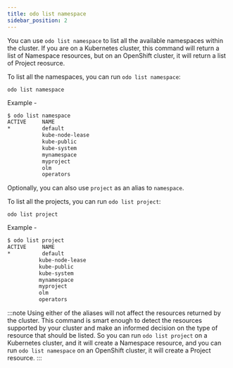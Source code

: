 ```yaml
---
title: odo list namespace
sidebar_position: 2
---
```


You can use `odo list namespace` to list all the available namespaces within the cluster. If you are on a Kubernetes cluster, this command will return a list of Namespace resources, but on an OpenShift cluster, it will return a list of Project reosurce.

To list all the namespaces, you can run `odo list namespace`:
```shell
odo list namespace
```
Example - 
```sh
$ odo list namespace
ACTIVE     NAME
*          default
           kube-node-lease
           kube-public
           kube-system
           mynamespace
           myproject
           olm
           operators
```

 Optionally, you can also use `project` as an alias to `namespace`.
 
 To list all the projects, you can run `odo list project`:
 ```shell
 odo list project
 ```

 Example -
 ```sh
 $ odo list project
 ACTIVE     NAME
*          default
           kube-node-lease
           kube-public
           kube-system
           mynamespace
           myproject
           olm
           operators
```

:::note
Using either of the aliases will not affect the resources returned by the cluster. This command is smart enough to detect the resources supported by your cluster and make an informed decision on the type of resource that should be listed.
So you can run `odo list project` on a Kubernetes cluster, and it will create a Namespace resource, and you can run `odo list namespace` on an OpenShift cluster, it will create a Project resource.
:::